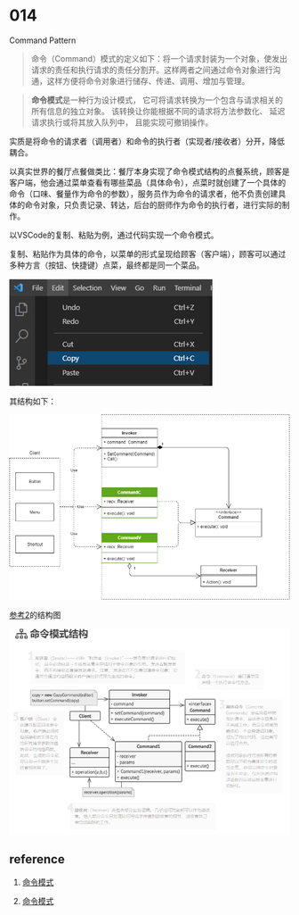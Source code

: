 # 014

Command Pattern

> 命令（Command）模式的定义如下：将一个请求封装为一个对象，使发出请求的责任和执行请求的责任分割开。这样两者之间通过命令对象进行沟通，这样方便将命令对象进行储存、传递、调用、增加与管理。

> **命令模式**是一种行为设计模式， 它可将请求转换为一个包含与请求相关的所有信息的独立对象。 该转换让你能根据不同的请求将方法参数化、 延迟请求执行或将其放入队列中， 且能实现可撤销操作。



实质是将命令的请求者（调用者）和命令的执行者（实现者/接收者）分开，降低耦合。

以真实世界的餐厅点餐做类比：餐厅本身实现了命令模式结构的点餐系统，顾客是客户端，他会通过菜单查看有哪些菜品（具体命令），点菜时就创建了一个具体的命令（口味、餐量作为命令的参数），服务员作为命令的请求者，他不负责创建具体的命令对象，只负责记录、转达，后台的厨师作为命令的执行者，进行实际的制作。

以VSCode的复制、粘贴为例，通过代码实现一个命令模式。

复制、粘贴作为具体的命令，以菜单的形式呈现给顾客（客户端），顾客可以通过多种方言（按钮、快捷键）点菜，最终都是同一个菜品。

![image-20220317204904156](image/image-20220317204904156.png)

其结构如下：

![](CommandPattern.drawio.png)





















[参考2](https://refactoringguru.cn/design-patterns/command)的结构图

![image-20220317171932768](image/image-20220317171932768.png)





































































## reference

1. [命令模式](http://c.biancheng.net/view/1380.html)

2. [命令模式](https://refactoringguru.cn/design-patterns/command)
